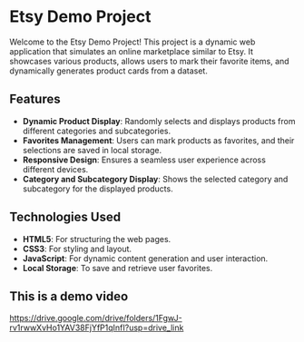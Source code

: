 # Etsy Demo Project

Welcome to the Etsy Demo Project! This project is a dynamic web application that simulates an online marketplace similar to Etsy. It showcases various products, allows users to mark their favorite items, and dynamically generates product cards from a dataset.

## Features

- **Dynamic Product Display**: Randomly selects and displays products from different categories and subcategories.
- **Favorites Management**: Users can mark products as favorites, and their selections are saved in local storage.
- **Responsive Design**: Ensures a seamless user experience across different devices.
- **Category and Subcategory Display**: Shows the selected category and subcategory for the displayed products.

## Technologies Used

- **HTML5**: For structuring the web pages.
- **CSS3**: For styling and layout.
- **JavaScript**: For dynamic content generation and user interaction.
- **Local Storage**: To save and retrieve user favorites.

## This is a demo video
https://drive.google.com/drive/folders/1FgwJ-rv1rwwXvHo1YAV38FjYfP1qInfI?usp=drive_link

